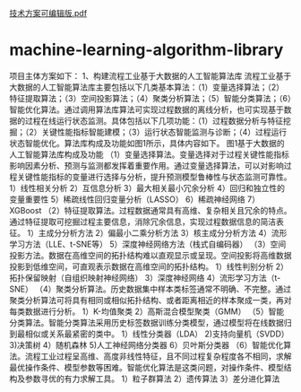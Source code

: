 [技术方案可编辑版.pdf](https://github.com/xfysq1/machine-learning-algorithm-library/files/6392414/default.pdf)
# machine-learning-algorithm-library
项目主体方案如下：
1、构建流程工业基于大数据的人工智能算法库
流程工业基于大数据的人工智能算法库主要包括以下几类基本算法：（1）变量选择算法；（2）特征提取算法；（3）空间投影算法；（4）聚类分析算法；（5）智能分类算法；（6）智能优化算法。通过调用算法库算法可实现过程数据的离线分析，也可实现基于数据的过程在线运行状态监测。具体包括以下几项功能：（1）过程数据分析与特征挖掘；（2）关键性能指标智能建模；（3）运行状态智能监测与诊断；（4）过程运行状态智能优化。算法库构成及功能如图1所示，具体内容如下。
图1基于大数据的人工智能算法库构成及功能
（1）变量选择算法。变量选择对于过程关键性能指标影响因素分析、预测与监测都发挥着重要作用。通过变量选择算法，可以对影响过程关键性能指标的变量进行选择与分析，提升预测模型鲁棒性与状态监测可靠性。
1）线性相关分析
2）互信息分析
3）最大相关最小冗余分析
4）回归和独立性的变量重要性
5）稀疏线性回归变量分析（LASSO）
6）稀疏神经网络
7）XGBoost
（2）特征提取算法。过程数据通常具有高维、复杂相关且冗余的特点。通过特征提取可挖掘过程主要信息，消除冗余信息，实现过程数据信息的简洁表征。
1）主成分分析方法
2）偏最小二乘分析方法
3）核主成分分析方法
4）流形学习方法（LLE、t-SNE等）
5）深度神经网络方法（栈式自编码器）
（3）空间投影方法。数据在高维空间的拓扑结构难以直观显示或呈现。空间投影将高维数据投影到低维空间，可直观表示数据在高维空间的拓扑结构。
1）线性判别分析
2）拓扑保留映射（自组织映射神经网络）
3）深度神经网络
4）流形学习方法（t-SNE）
（4）聚类分析算法。历史数据集中样本类标签通常不明确、不完整。通过聚类分析算法可将具有相同或相似拓扑结构、或者距离相近的样本聚成一类，再对每类数据进行分析。
1）K-均值聚类
2）高斯混合模型聚类（GMM）
（5）智能分类算法。智能分类算法采用历史标签数据训练分类模型，通过模型将在线数据归到最相似或关系最紧密的类中。
1）线性分类器（LDA）
2)支持向量机（SVDD）
3)决策树
4）随机森林
5)人工神经网络分类器
6）贝叶斯分类器
（6）智能优化算法。流程工业过程呈高维、高度非线性特征，且不同过程复杂程度各不相同，求解最优操作条件、模型参数等困难。智能优化算法是这类问题，对操作条件、模型结构及参数寻优的有力求解工具。
1）粒子群算法
2）遗传算法
3）差分进化算法


